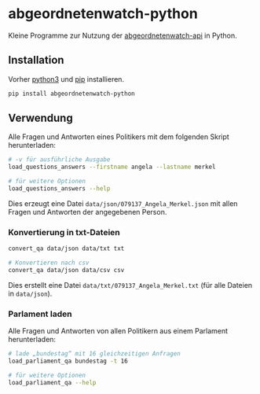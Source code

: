 # abgeordnetenwatch-python

Kleine Programme zur Nutzung der [abgeordnetenwatch-api](https://www.abgeordnetenwatch.de/) in Python.

## Installation

Vorher [python3](https://www.python.org/) und [pip](https://packaging.python.org/en/latest/tutorials/installing-packages/) installieren.

```sh
pip install abgeordnetenwatch-python
```

## Verwendung

Alle Fragen und Antworten eines Politikers mit dem folgenden Skript herunterladen:

```sh
# -v für ausführliche Ausgabe
load_questions_answers --firstname angela --lastname merkel

# für weitere Optionen
load_questions_answers --help
```

Dies erzeugt eine Datei `data/json/079137_Angela_Merkel.json` mit allen Fragen und Antworten der angegebenen Person.

### Konvertierung in txt-Dateien

```sh
convert_qa data/json data/txt txt

# Konvertieren nach csv
convert_qa data/json data/csv csv
```

Dies erstellt eine Datei `data/txt/079137_Angela_Merkel.txt` (für alle Dateien in `data/json`).

### Parlament laden
Alle Fragen und Antworten von allen Politikern aus einem Parlament herunterladen:
```sh
# lade „bundestag“ mit 16 gleichzeitigen Anfragen
load_parliament_qa bundestag -t 16

# für weitere Optionen
load_parliament_qa --help
```

